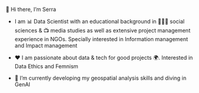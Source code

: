 👋 Hi there, I’m Serra

- I am 📊 Data Scientist with an educational background in 🧑‍🤝‍🧑 social sciences & 📺 media studies as well as extensive project management experience in NGOs. Specially interested in Information management and Impact management

- ❤️ I am passionate about data & tech for good projects 🌍. Interested in Data Ethics and Femnism
- 🌱 I’m currently developing my geospatial analysis skills and diving in GenAI

 
<!---
SerraBP/SerraBP is a ✨ special ✨ repository because its `README.md` (this file) appears on your GitHub profile.
You can click the Preview link to take a look at your changes.
--->
